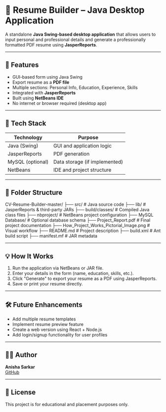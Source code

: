 # 📝 Resume Builder – Java Desktop Application

A standalone **Java Swing-based desktop application** that allows users to input personal and professional details and generate a professionally formatted PDF resume using **JasperReports**.

---

## 📌 Features

- GUI-based form using Java Swing
- Export resume as a **PDF file**
- Multiple sections: Personal Info, Education, Experience, Skills
- Integrated with **JasperReports**
- Built using **NetBeans IDE**
- No internet or browser required (desktop app)

---

## 🚀 Tech Stack

| Technology       | Purpose                       |
|------------------|-------------------------------|
| Java (Swing)     | GUI and application logic     |
| JasperReports    | PDF generation                |
| MySQL (optional) | Data storage (if implemented) |
| NetBeans         | IDE and project structure     |

---

## 📂 Folder Structure

CV-Resume-Builder-master/
├── src/ # Java source code
├── lib/ # JasperReports & third-party JARs
├── build/classes/ # Compiled Java class files
├── nbproject/ # NetBeans project configuration
├── MySQL Database/ # Optional database schema
├── Project_Report.pdf # Final project documentation
├── How_Project_Works_Pictorial_Image.png # Visual workflow
├── README.md # Project description
├── build.xml # Ant build script
├── manifest.mf # JAR metadata

---


## 💡 How It Works

1. Run the application via NetBeans or JAR file.
2. Enter your details in the form (name, education, skills, etc.).
3. Click "Generate" to export your resume as a PDF using JasperReports.
4. Save or print your resume directly.

---

## 🛠 Future Enhancements

- Add multiple resume templates
- Implement resume preview feature
- Create a web version using React + Node.js
- Add login/signup functionality for user profiles

---

## 👩‍💻 Author

**Anisha Sarkar**  
[GitHub](https://github.com/AnishaSarkar-7)

---

## 📜 License

This project is for educational and placement purposes only.